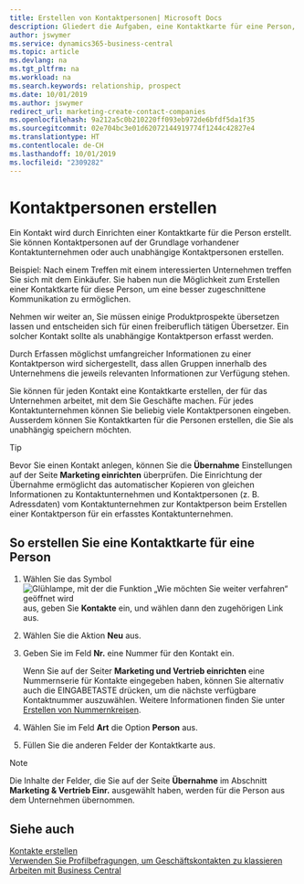 ```yaml
---
title: Erstellen von Kontaktpersonen| Microsoft Docs
description: Gliedert die Aufgaben, eine Kontaktkarte für eine Person, z. B. einen Interessenten oder einen Lieferanten zu erstellen und hilft, die Beziehung zu definieren und Kommunikationen anzupassen.
author: jswymer
ms.service: dynamics365-business-central
ms.topic: article
ms.devlang: na
ms.tgt_pltfrm: na
ms.workload: na
ms.search.keywords: relationship, prospect
ms.date: 10/01/2019
ms.author: jswymer
redirect_url: marketing-create-contact-companies
ms.openlocfilehash: 9a212a5c0b210220ff093eb972de6bfdf5da1f35
ms.sourcegitcommit: 02e704bc3e01d62072144919774f1244c42827e4
ms.translationtype: HT
ms.contentlocale: de-CH
ms.lasthandoff: 10/01/2019
ms.locfileid: "2309282"
---
```

# <a name="creating-contact-persons"></a>Kontaktpersonen erstellen
Ein Kontakt wird durch Einrichten einer Kontaktkarte für die Person erstellt. Sie können Kontaktpersonen auf der Grundlage vorhandener Kontaktunternehmen oder auch unabhängige Kontaktpersonen erstellen.

Beispiel: Nach einem Treffen mit einem interessierten Unternehmen treffen Sie sich mit dem Einkäufer. Sie haben nun die Möglichkeit zum Erstellen einer Kontaktkarte für diese Person, um eine besser zugeschnittene Kommunikation zu ermöglichen.

Nehmen wir weiter an, Sie müssen einige Produktprospekte übersetzen lassen und entscheiden sich für einen freiberuflich tätigen Übersetzer. Ein solcher Kontakt sollte als unabhängige Kontaktperson erfasst werden.

Durch Erfassen möglichst umfangreicher Informationen zu einer Kontaktperson wird sichergestellt, dass allen Gruppen innerhalb des Unternehmens die jeweils relevanten Informationen zur Verfügung stehen.

Sie können für jeden Kontakt eine Kontaktkarte erstellen, der für das Unternehmen arbeitet, mit dem Sie Geschäfte machen. Für jedes Kontaktunternehmen können Sie beliebig viele Kontaktpersonen eingeben. Ausserdem können Sie Kontaktkarten für die Personen erstellen, die Sie als unabhängig speichern möchten.

> [!TIP]  
>   Bevor Sie einen Kontakt anlegen, können Sie die **Übernahme** Einstellungen auf der Seite **Marketing einrichten** überprüfen. Die Einrichtung der Übernahme ermöglicht das automatischer Kopieren von gleichen Informationen zu Kontaktunternehmen und Kontaktpersonen (z. B. Adressdaten) vom Kontaktunternehmen zur Kontaktperson beim Erstellen einer Kontaktperson für ein erfasstes Kontaktunternehmen.

## <a name="to-create-a-contact-card-for-a-person"></a>So erstellen Sie eine Kontaktkarte für eine Person
1. Wählen Sie das Symbol ![Glühlampe, mit der die Funktion „Wie möchten Sie weiter verfahren“ geöffnet wird](media/ui-search/search_small.png "Wie möchten Sie weiter verfahren?") aus, geben Sie **Kontakte** ein, und wählen dann den zugehörigen Link aus.
2. Wählen Sie die Aktion **Neu** aus.
3. Geben Sie im Feld **Nr.** eine Nummer für den Kontakt ein.

    Wenn Sie auf der Seiter **Marketing und Vertrieb einrichten** eine Nummernserie für Kontakte eingegeben haben, können Sie alternativ auch die EINGABETASTE drücken, um die nächste verfügbare Kontaktnummer auszuwählen. Weitere Informationen finden Sie unter [Erstellen von Nummernkreisen](ui-create-number-series.md).
4. Wählen Sie im Feld **Art** die Option **Person** aus.
5. Füllen Sie die anderen Felder der Kontaktkarte aus.

> [!NOTE]  
>   Die Inhalte der Felder, die Sie auf der Seite **Übernahme** im Abschnitt **Marketing & Vertrieb Einr.** ausgewählt haben, werden für die Person aus dem Unternehmen übernommen.

## <a name="see-also"></a>Siehe auch
[Kontakte erstellen](marketing-create-contact-companies.md)  
[Verwenden Sie Profilbefragungen, um Geschäftskontakten zu klassieren](marketing-create-contact-profile-questionnaire.md)  
[Arbeiten mit  Business Central](ui-work-product.md)
